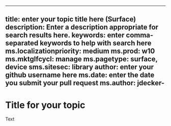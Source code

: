 ---
title: enter your topic title here (Surface)
description: Enter a description appropriate for search results here.
keywords: enter comma-separated keywords to help with search here
ms.localizationpriority: medium
ms.prod: w10
ms.mktglfcycl: manage
ms.pagetype: surface, device
sms.sitesec: library
author: enter your github username here
ms.date: enter the date you submit your pull request
ms.author: jdecker-
--

# Title for your topic

Text
